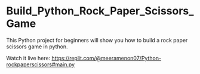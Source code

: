 # Build_Python_Rock_Paper_Scissors_Game
This Python project for beginners will show you how to build a rock paper scissors game in python.

Watch it live here:
https://replit.com/@meeramenon07/Python-rockpaperscissors#main.py
